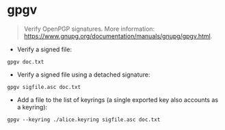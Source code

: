 # gpgv

> Verify OpenPGP signatures.
> More information: <https://www.gnupg.org/documentation/manuals/gnupg/gpgv.html>.

- Verify a signed file:

`gpgv doc.txt`

- Verify a signed file using a detached signature:

`gpgv sigfile.asc doc.txt`

- Add a file to the list of keyrings (a single exported key also accounts as a keyring):

`gpgv --keyring ./alice.keyring sigfile.asc doc.txt`
